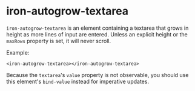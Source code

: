 # iron-autogrow-textarea

`iron-autogrow-textarea` is an element containing a textarea that grows in height as more
lines of input are entered. Unless an explicit height or the `maxRows` property is set, it will
never scroll.

Example:

    <iron-autogrow-textarea></iron-autogrow-textarea>

Because the `textarea`'s `value` property is not observable, you should use
this element's `bind-value` instead for imperative updates.
